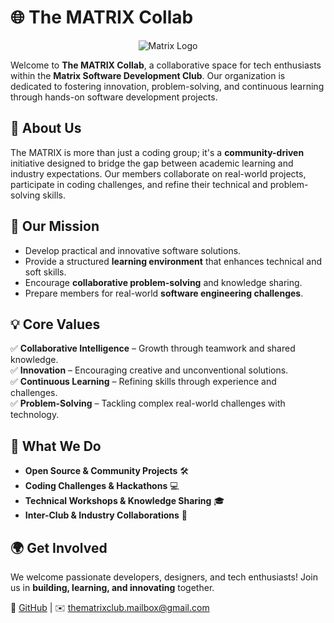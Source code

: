 # 🌐 The MATRIX Collab 

<p align="center">
  <img src="Matrix_Wallpaper" alt="Matrix Logo">
</p>

Welcome to **The MATRIX Collab**, a collaborative space for tech enthusiasts within the **Matrix Software Development Club**. Our organization is dedicated to fostering innovation, problem-solving, and continuous learning through hands-on software development projects.

## 🚀 About Us  
The MATRIX is more than just a coding group; it's a **community-driven** initiative designed to bridge the gap between academic learning and industry expectations. Our members collaborate on real-world projects, participate in coding challenges, and refine their technical and problem-solving skills.

## 🎯 Our Mission  
- Develop practical and innovative software solutions.  
- Provide a structured **learning environment** that enhances technical and soft skills.  
- Encourage **collaborative problem-solving** and knowledge sharing.  
- Prepare members for real-world **software engineering challenges**.  

## 💡 Core Values  
✅ **Collaborative Intelligence** – Growth through teamwork and shared knowledge.  
✅ **Innovation** – Encouraging creative and unconventional solutions.  
✅ **Continuous Learning** – Refining skills through experience and challenges.  
✅ **Problem-Solving** – Tackling complex real-world challenges with technology.  

## 📌 What We Do  
- **Open Source & Community Projects** 🛠️  
- **Coding Challenges & Hackathons** 💻  
- **Technical Workshops & Knowledge Sharing** 🎓  
- **Inter-Club & Industry Collaborations** 🔗  

## 🌍 Get Involved  
We welcome passionate developers, designers, and tech enthusiasts! Join us in **building, learning, and innovating** together.

🔗 [GitHub](https://github.com/YOUR_ORG_NAME) | ✉️ thematrixclub.mailbox@gmail.com
